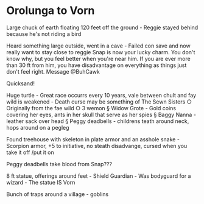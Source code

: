 # Orolunga to Vorn

Large chuck of earth floating 120 feet off the ground
	- Reggie stayed behind because he's not riding a bird

Heard something large outside, went in a cave
	- Failed con save and now really want to stay close to reggie
		Snap is now your lucky charm. You don't know why, but you feel better when you're near him. If you are ever more than 30 ft from him, you have disadvantage on everything as things just don't feel right.
				Message @BuhCawk

Quicksand!

Huge turtle
	- Great race occurrs every 10 years, vale between chult and fay wild is weakened
	- Death curse may be something of The Sewn Sisters
		○ Originally from the fae wild
		○ 3 wemon
			§ Widow Grote - Gold coins covering her eyes, ants in her skull that serve as her spies
			§ Baggy Nanna - leather sack over head
			§ Peggy deadbells - childrens teath around neck, hops around on a pegleg

Found treehouse with skeleton in plate armor and an asshole snake
	- Scorpion armor, +5 to initiative, no steath disadvange, cursed when you take it off /put it on

Peggy deadbells take blood from Snap???

8 ft statue, offerings around feet - Shield Guardian
	- Was bodyguard for a wizard
	- The statue IS Vorn

Bunch of traps around a village - goblins

